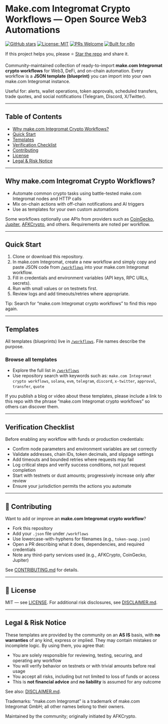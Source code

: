 # Make.com Integromat Crypto Workflows — Open Source Web3 Automations

[![GitHub stars](https://img.shields.io/github/stars/bicced/make-integromat-crypto-workflows?style=social)](https://github.com/bicced/make-integromat-crypto-workflows)
[![License: MIT](https://img.shields.io/github/license/bicced/make-integromat-crypto-workflows)](./LICENSE)
[![PRs Welcome](https://img.shields.io/badge/PRs-welcome-brightgreen.svg)](./CONTRIBUTING.md)
[![Built for n8n](https://img.shields.io/badge/Built%20for-n8n-0a6cff?logo=n8n&logoColor=white)](https://n8n.io)

If this project helps you, please ⭐ [Star the repo](https://github.com/bicced/make-integromat-crypto-workflows) and share it.

Community-maintained collection of ready-to-import **make.com Integromat crypto workflows** for Web3, DeFi, and on-chain automation. Every workflow is a **JSON template (blueprint)** you can import into your own make.com Integromat instance.

Useful for: alerts, wallet operations, token approvals, scheduled transfers, trade quotes, and social notifications (Telegram, Discord, X/Twitter).

---

## Table of Contents
- [Why make.com Integromat Crypto Workflows?](#why-make-integromat-crypto-workflows)
- [Quick Start](#quick-start)
- [Templates](#templates)
- [Verification Checklist](#verification-checklist)
- [Contributing](#contributing)
- [License](#license)
- [Legal & Risk Notice](#legal--risk-notice)

---

## Why make.com Integromat Crypto Workflows?
- Automate common crypto tasks using battle-tested make.com Integromat nodes and HTTP calls
- Mix on-chain actions with off-chain notifications and AI triggers
- Use as templates for your own custom automations

Some workflows optionally use APIs from providers such as [CoinGecko](https://www.coingecko.com/), [Jupiter](https://jup.ag/), [AFKCrypto](https://www.afkcrypto.com), and others. Requirements are noted per workflow.

---

## Quick Start
1) Clone or download this repository.  
2) In make.com Integromat, create a new workflow and simply copy and paste JSON code from [`/workflows`](./workflows) into your make.com Integromat workflow.  
3) Fill in credentials and environment variables (API keys, RPC URLs, secrets).  
4) Run with small values or on testnets first.  
5) Review logs and add timeouts/retries where appropriate.

Tip: Search for “make.com Integromat crypto workflows” to find this repo again.

---

## Templates
All templates (blueprints) live in [`/workflows`](./workflows). File names describe the purpose.

### Browse all templates
- Explore the full list in [`/workflows`](./workflows)
- Use repository search with keywords such as: `make.com Integromat crypto workflows`, `solana`, `evm`, `telegram`, `discord`, `x-twitter`, `approval`, `transfer`, `quote`

If you publish a blog or video about these templates, please include a link to this repo with the phrase “make.com Integromat crypto workflows” so others can discover them.

---

## Verification Checklist
Before enabling any workflow with funds or production credentials:

- Confirm node parameters and environment variables are set correctly
- Validate addresses, chain IDs, token decimals, and slippage settings
- Add timeouts and bounded retries where requests may fail
- Log critical steps and verify success conditions, not just request completion
- Start with testnets or dust amounts; progressively increase only after review
- Ensure your jurisdiction permits the actions you automate

---

## 🤝 Contributing
Want to add or improve an **make.com Integromat crypto workflow**?

- Fork this repository
- Add your `.json` file under `/workflows`
- Use lowercase-with-hyphens for filenames (e.g., `token-swap.json`)
- Open a PR describing what it does, dependencies, and required credentials
- Note any third-party services used (e.g., AFKCrypto, CoinGecko, Jupiter)

See [CONTRIBUTING.md](./CONTRIBUTING.md) for details.

---

## 📜 License
MIT — see [LICENSE](./LICENSE). For additional risk disclosures, see [DISCLAIMER.md](./DISCLAIMER.md).

---

## Legal & Risk Notice
These templates are provided by the community on an **AS IS** basis, with **no warranties** of any kind, express or implied. They may contain mistakes or incomplete logic. By using them, you agree that:

- You are solely responsible for reviewing, testing, securing, and operating any workflow
- You will verify behavior on testnets or with trivial amounts before real usage
- You accept all risks, including but not limited to loss of funds or access
- This is **not financial advice** and **no liability** is assumed for any outcome

See also: [DISCLAIMER.md](./DISCLAIMER.md).

Trademarks: “make.com Integromat” is a trademark of make.com Integromat GmbH; all other names belong to their owners.

Maintained by the community; originally initiated by AFKCrypto.

<!-- SEO: make.com Integromat crypto workflows, make.com Integromat crypto automation, make.com Integromat web3 workflows, make.com Integromat DeFi templates, make.com Integromat solana, make.com Integromat ethereum, make.com Integromat wallet automations, make.com Integromat crypto AI trading bot -->